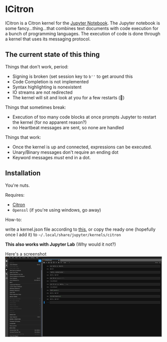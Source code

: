 # ICitron

ICitron is a Citron kernel for the [Jupyter Notebook]().
The Jupyter notebook is some fancy...thing...that combines text documents with code execution for a bunch of programming languages.
The execution of code is done through a kernel that uses its messaging protocol.

## The current state of this thing

Things that don't work, period:
+ Signing is broken (set session key to `b''` to get around this
+ Code Completion is not implemented
+ Syntax highlighting is nonexistent
+ IO streams are not redirected
+ The kernel will sit and look at you for a few restarts (:shrug:)


Things that sometimes break:
+ Execution of too many code blocks at once prompts Jupyter to restart the kernel (for no apparent reason?)
+ no Heartbeat messages are sent, so none are handled


Things that work:
+ Once the kernel is up and connected, expressions can be executed.
+ Unary/Binary messages don't require an ending dot
+ Keyword messages _must_ end in a dot.

## Installation
You're nuts.

Requires:

+ [Citron](https://github.com/alimpfard/citron)
+ `Openssl` (if you're using windows, go away)

How-to:

write a kernel.json file according to [this](https://jupyter-client.readthedocs.io/en/stable/kernels.html#kernel-specs), or copy the ready one (hopefully once I add it)
to `~/.local/share/jupyter/kernels/citron`


**This also works with Jupyter Lab** (Why would it not?)

Here's a screenshot
![Screenshot: Hello](images/screenshot-hello.png)
